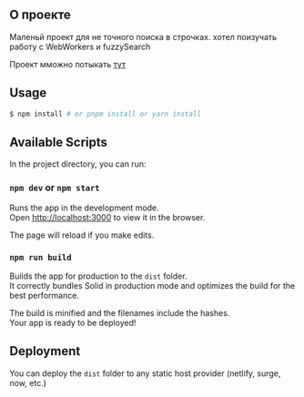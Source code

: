 ## О проекте

Маленьй проект для не точного поиска в строчках. хотел поизучать работу с WebWorkers и fuzzySearch 

Проект мможно потыкать [тут](https://brofrong.github.io/AndicDictionaries/)

## Usage

```bash
$ npm install # or pnpm install or yarn install
```
## Available Scripts

In the project directory, you can run:

### `npm dev` or `npm start`

Runs the app in the development mode.<br>
Open [http://localhost:3000](http://localhost:3000) to view it in the browser.

The page will reload if you make edits.<br>

### `npm run build`

Builds the app for production to the `dist` folder.<br>
It correctly bundles Solid in production mode and optimizes the build for the best performance.

The build is minified and the filenames include the hashes.<br>
Your app is ready to be deployed!

## Deployment

You can deploy the `dist` folder to any static host provider (netlify, surge, now, etc.)
